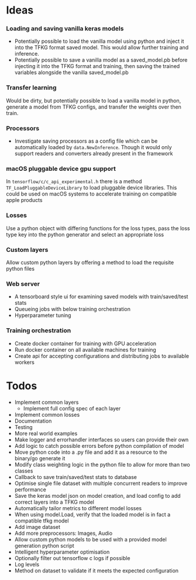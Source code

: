 # Ideas

### Loading and saving vanilla keras models
- Potentially possible to load the vanilla model using python and inject it into the TFKG format saved model. This would allow further training and inference.
- Potentially possible to save a vanilla model as a saved_model.pb before injecting it into the TFKG format and training, then saving the trained variables alongside the vanilla saved_model.pb

### Transfer learning
Would be dirty, but potentially possible to load a vanilla model in python, generate a model from TFKG configs, and transfer the weights over then train.

### Processors
- Investigate saving processors as a config file which can be automatically loaded by `data.NewInference`. Though it would only support readers and converters already present in the framework

### macOS pluggable device gpu support
In `tensorflow/c/c_api_experimental.h` there is a method `TF_LoadPluggableDeviceLibrary` to load pluggable device libraries. This could be used on macOS systems to accelerate training on compatible apple products

### Losses
Use a python object with differing functions for the loss types, pass the loss type key into the python generator and select an appropriate loss

### Custom layers
Allow custom python layers by offering a method to load the requisite python files

### Web server
- A tensorboard style ui for examining saved models with train/saved/test stats
- Queueing jobs with below training orchestration
- Hyperparameter tuning
 
### Training orchestration
- Create docker container for training with GPU acceleration
- Run docker container on all available machines for training
- Create api for accepting configurations and distributing jobs to available workers

# Todos

- Implement common layers
  - Implement full config spec of each layer
- Implement common losses
- Documentation
- Testing
- More real world examples
- Make logger and errorhandler interfaces so users can provide their own
- Add logic to catch possible errors before python compilation of model
- Move python code into a .py file and add it as a resource to the binary/go generate it
- Modify class weighting logic in the python file to allow for more than two classes
- Callback to save train/saved/test stats to database
- Optimise single file dataset with multiple concurrent readers to improve performance
- Save the keras model json on model creation, and load config to add correct layers into a TFKG model
- Automatically tailor metrics to different model losses
- When using model.Load, verify that the loaded model is in fact a compatible tfkg model
- Add image dataset
- Add more preprocessors: Images, Audio
- Allow custom python models to be used with a provided model generation python script
- Intelligent hyperparameter optimisation
- Optionally filter out tensorflow c logs if possible
- Log levels
- Method on dataset to validate if it meets the expected configuration 